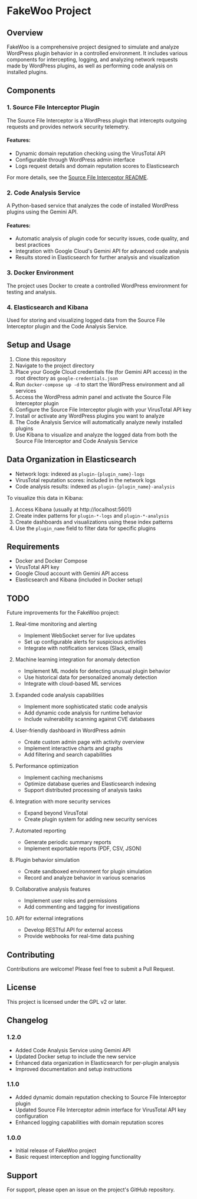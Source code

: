 # FakeWoo Project

## Overview

FakeWoo is a comprehensive project designed to simulate and analyze WordPress plugin behavior in a controlled environment. It includes various components for intercepting, logging, and analyzing network requests made by WordPress plugins, as well as performing code analysis on installed plugins.

## Components

### 1. Source File Interceptor Plugin

The Source File Interceptor is a WordPress plugin that intercepts outgoing requests and provides network security telemetry.

#### Features:
- Dynamic domain reputation checking using the VirusTotal API
- Configurable through WordPress admin interface
- Logs request details and domain reputation scores to Elasticsearch

For more details, see the [Source File Interceptor README](./source-file-interceptor/README.md).

### 2. Code Analysis Service

A Python-based service that analyzes the code of installed WordPress plugins using the Gemini API.

#### Features:
- Automatic analysis of plugin code for security issues, code quality, and best practices
- Integration with Google Cloud's Gemini API for advanced code analysis
- Results stored in Elasticsearch for further analysis and visualization

### 3. Docker Environment

The project uses Docker to create a controlled WordPress environment for testing and analysis.

### 4. Elasticsearch and Kibana

Used for storing and visualizing logged data from the Source File Interceptor plugin and the Code Analysis Service.

## Setup and Usage

1. Clone this repository
2. Navigate to the project directory
3. Place your Google Cloud credentials file (for Gemini API access) in the root directory as `google-credentials.json`
4. Run `docker-compose up -d` to start the WordPress environment and all services
5. Access the WordPress admin panel and activate the Source File Interceptor plugin
6. Configure the Source File Interceptor plugin with your VirusTotal API key
7. Install or activate any WordPress plugins you want to analyze
8. The Code Analysis Service will automatically analyze newly installed plugins
9. Use Kibana to visualize and analyze the logged data from both the Source File Interceptor and Code Analysis Service

## Data Organization in Elasticsearch

- Network logs: indexed as `plugin-{plugin_name}-logs`
- VirusTotal reputation scores: included in the network logs
- Code analysis results: indexed as `plugin-{plugin_name}-analysis`

To visualize this data in Kibana:

1. Access Kibana (usually at http://localhost:5601)
2. Create index patterns for `plugin-*-logs` and `plugin-*-analysis`
3. Create dashboards and visualizations using these index patterns
4. Use the `plugin_name` field to filter data for specific plugins

## Requirements

- Docker and Docker Compose
- VirusTotal API key
- Google Cloud account with Gemini API access
- Elasticsearch and Kibana (included in Docker setup)

## TODO

Future improvements for the FakeWoo project:

1. Real-time monitoring and alerting
   - Implement WebSocket server for live updates
   - Set up configurable alerts for suspicious activities
   - Integrate with notification services (Slack, email)

2. Machine learning integration for anomaly detection
   - Implement ML models for detecting unusual plugin behavior
   - Use historical data for personalized anomaly detection
   - Integrate with cloud-based ML services

3. Expanded code analysis capabilities
   - Implement more sophisticated static code analysis
   - Add dynamic code analysis for runtime behavior
   - Include vulnerability scanning against CVE databases

4. User-friendly dashboard in WordPress admin
   - Create custom admin page with activity overview
   - Implement interactive charts and graphs
   - Add filtering and search capabilities

5. Performance optimization
   - Implement caching mechanisms
   - Optimize database queries and Elasticsearch indexing
   - Support distributed processing of analysis tasks

6. Integration with more security services
   - Expand beyond VirusTotal
   - Create plugin system for adding new security services

7. Automated reporting
   - Generate periodic summary reports
   - Implement exportable reports (PDF, CSV, JSON)

8. Plugin behavior simulation
   - Create sandboxed environment for plugin simulation
   - Record and analyze behavior in various scenarios

9. Collaborative analysis features
   - Implement user roles and permissions
   - Add commenting and tagging for investigations

10. API for external integrations
    - Develop RESTful API for external access
    - Provide webhooks for real-time data pushing

## Contributing

Contributions are welcome! Please feel free to submit a Pull Request.

## License

This project is licensed under the GPL v2 or later.

## Changelog

### 1.2.0
- Added Code Analysis Service using Gemini API
- Updated Docker setup to include the new service
- Enhanced data organization in Elasticsearch for per-plugin analysis
- Improved documentation and setup instructions

### 1.1.0
- Added dynamic domain reputation checking to Source File Interceptor plugin
- Updated Source File Interceptor admin interface for VirusTotal API key configuration
- Enhanced logging capabilities with domain reputation scores

### 1.0.0
- Initial release of FakeWoo project
- Basic request interception and logging functionality

## Support

For support, please open an issue on the project's GitHub repository.
